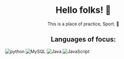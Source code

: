 <h1 align = "center">Hello folks! 👹 </h1>

<p align = "center">This is a place of practice, Sport. 🏈</p>
<h2 align = "center">Languages of focus:</h2>

<div>
   <img alt = "python" src = "https://img.shields.io/badge/python-blue?style=for-the-badge&logo=pycharm&logoColor=white">
   <img alt = "MySQL" src = "https://img.shields.io/badge/mysql-black?style=for-the-badge&logo=codio&logoColor=white">
   <img alt = "Java" src = "https://img.shields.io/badge/Java-purple?style=for-the-badge&logo=Eclipse&logoColor=white">
   <img alt = "JavaScript" src = "https://img.shields.io/badge/javascript-%23323330.svg?style=for-the-badge&logo=sololearn&logoColor=%23F7DF1E">
</div>
<!-- add more later-->
